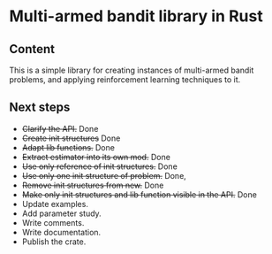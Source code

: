 # Multi-armed bandit library in Rust

## Content

This is a simple library for creating instances of multi-armed bandit problems,
and applying reinforcement learning techniques to it.

## Next steps

* ~~Clarify the API.~~ Done
* ~~Create init structures~~ Done
* ~~Adapt lib functions.~~ Done
* ~~Extract estimator into its own mod.~~ Done
* ~~Use only reference of init structures.~~ Done
* ~~Use only one init structure of problem.~~ Done,
* ~~Remove init structures from new.~~ Done
* ~~Make only init structures and lib function visible in the API.~~ Done
* Update examples.
* Add parameter study.
* Write comments.
* Write documentation.
* Publish the crate.
